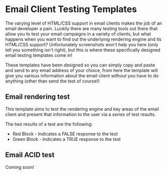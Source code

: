 Email Client Testing Templates
====================

The varying level of HTML/CSS support in email clients makes the job of an email developer a pain. Luckily there are many testing tools out there that allow you to test your email campaigns in a variety of clients, but what happens when you want to find out the underlying rendering engine and its HTML/CSS support? Unfortunately screenshots won't help you here (only tell you something isn't right), but this is where these specifically designed email testing templates come in!

These templates have been designed so you can simply copy and paste and send to any email address of your choice, from here the template will give you various information about the email client without you have to do anything (other than send the test of course!)

## Email rendering test

This template aims to test the rendering engine and key areas of the email client and present that information to the user via a series of test results.

The two results of a test are the following:

* Red Block - Indicates a FALSE response to the test
* Green Block - Indicates a TRUE response to the test

## Email ACID test

Coming soon!


